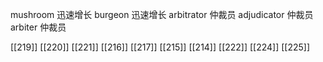




mushroom 迅速增长
burgeon 迅速增长
arbitrator 仲裁员
adjudicator 仲裁员
arbiter 仲裁员

[[219]]
[[220]]
[[221]]
[[216]]
[[217]]
[[215]]
[[214]]
[[222]]
[[224]]
[[225]]